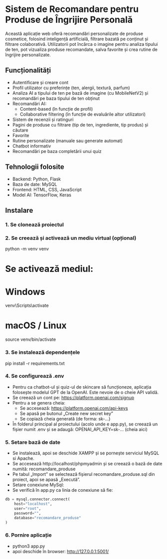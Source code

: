 # Sistem de Recomandare pentru Produse de Îngrijire Personală
Această aplicație web oferă recomandări personalizate de produse cosmetice, folosind inteligență artificială, filtrare bazată pe conținut și filtrare colaborativă. Utilizatorii pot încărca o imagine pentru analiza tipului de ten, pot vizualiza produse recomandate, salva favorite și crea rutine de îngrijire personalizate.

## Funcționalități
- Autentificare și creare cont
- Profil utilizator cu preferințe (ten, alergii, textură, parfum)
- Analiza AI a tipului de ten pe bază de imagine (cu MobileNetV2) și recomandări pe baza tipului de ten obținut
- Recomandări AI:
  - Content-based (în funcție de profil)
  - Collaborative filtering (în funcție de evaluările altor utilizatori)
- Sistem de recenzii și ratinguri
- Pagini de produse cu filtrare (tip de ten, ingrediente, tip produs) și căutare
- Favorite 
- Rutine personalizate (manuale sau generate automat)
- Chatbot informativ
- Recomandări pe baza completării unui quiz

##  Tehnologii folosite
- Backend: Python, Flask
- Baza de date: MySQL
- Frontend: HTML, CSS, JavaScript
- Model AI: TensorFlow, Keras

##  Instalare

### 1. Se clonează proiectul

### 2. Se creează și activează un mediu virtual (opțional)
python -m venv venv
# Se activează mediul:
# Windows
venv\Scripts\activate

# macOS / Linux
source venv/bin/activate

### 3. Se instalează dependențele
pip install -r requirements.txt

### 4. Se configurează .env 
- Pentru ca chatbot-ul și quiz-ul de skincare să funcționeze, aplicația folosește modelul GPT de la OpenAI. Este nevoie de o cheie API validă.
- Se creează un cont pe:  https://platform.openai.com/signup
- Pentru a se genera cheia:
  - Se accesează: https://platform.openai.com/api-keys
  - Se apasă pe butonul „Create new secret key”
  - Se copiază cheia generată (de forma: sk-...)
- În folderul principal al proiectului (acolo unde e app.py), se creează un fișier numit .env și se adaugă:
OPENAI_API_KEY=sk-... (cheia aici)

### 5. Setare bază de date
- Se instalează, apoi se deschide XAMPP și se pornește serviciul MySQL si Apache.
- Se accesează http://localhost/phpmyadmin și se creează o bază de date numită: recomandare_produse
- Pe tabul „Import” se selectează fișierul recomandare_produse.sql din proiect, apoi se apasă „Execută”.
- Setare conexiune MySql:
- Se verifică în app.py ca linia de conexiune să fie:
```python
db = mysql.connector.connect(
    host="localhost",
    user="root",
    password="",
    database="recomandare_produse"
)
```


### 6. Pornire aplicație
- python3 app.py
- apoi deschide în browser:
http://127.0.0.1:5001/

